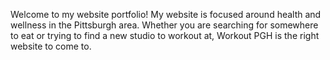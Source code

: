 Welcome to my website portfolio! My website is focused around health and wellness in the Pittsburgh area. Whether you are 
searching for somewhere to eat or trying to find a new studio to workout at, Workout PGH is the right website to come to.
